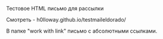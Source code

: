 Тестовое HTML письмо для рассылки 

Смотреть - h0lloway.github.io/testmaileldorado/

В папке "work with link" письмо с абсолютными ссылками.
